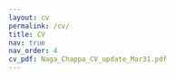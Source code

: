 ```yaml
---
layout: cv
permalink: /cv/
title: CV
nav: true
nav_order: 4
cv_pdf: Naga_Chappa_CV_update_Mar31.pdf
---
```

